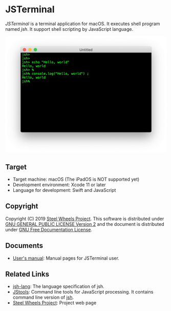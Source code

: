 # JSTerminal
*JSTerminal* is a terminal application for macOS.
It executes shell program named *jsh*.
It support shell scripting by JavaScript language.

![Screen Shot 1](Documents/Images/screen_shot_1.png)

## Target
* Target machine: macOS (The iPadOS is NOT supported yet)
* Development environment: Xcode 11 or later
* Language for development: Swift and JavaScript

## Copyright
Copyright (C) 2019 [Steel Wheels Project](https://github.com/steelwheels).
This software is distributed under [GNU GENERAL PUBLIC LICENSE Version 2](https://www.gnu.org/licenses/old-licenses/gpl-2.0.html) and the document is distributed under [GNU Free Documentation License](https://www.gnu.org/licenses/fdl-1.3.en.html).

## Documents
* [User's manual](https://github.com/steelwheels/JSTerminal/Documents/JSTerminal.md): Manual pages for JSTerminal user.

## Related Links
* [jsh-lang](https://github.com/steelwheels/JSTools/blob/master/Document/jsh-lang.md): The language specification of jsh.
* [JStools](https://github.com/steelwheels/JSTools): Command line tools for JavaScript processing. It contains command line version of [jsh](https://github.com/steelwheels/JSTools/blob/master/Document/jsh-man.md).
* [Steel Wheels Project](http://steelwheels.github.io): Project web page
